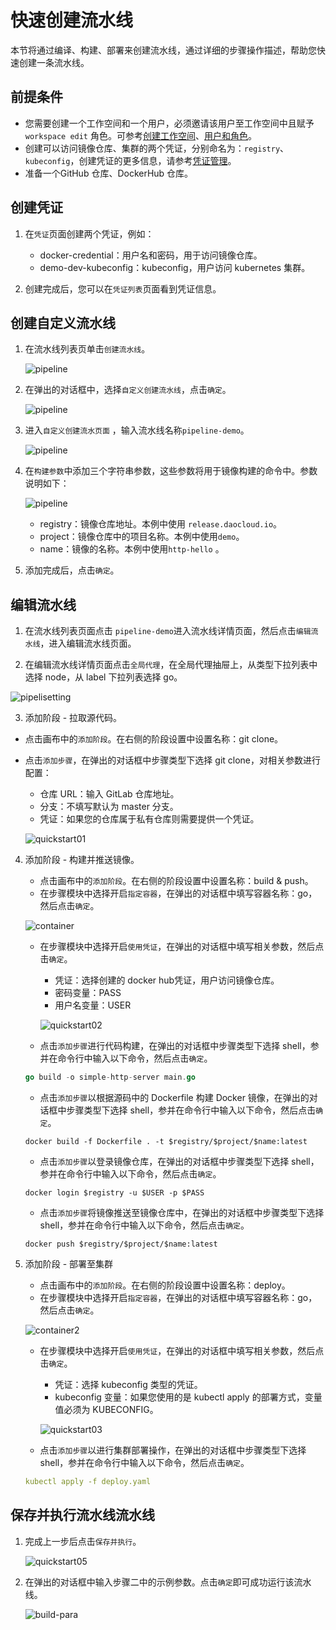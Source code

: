 # 快速创建流水线

本节将通过编译、构建、部署来创建流水线，通过详细的步骤操作描述，帮助您快速创建一条流水线。

## 前提条件

- 您需要创建一个工作空间和一个用户，必须邀请该用户至工作空间中且赋予 `workspace edit` 角色。可参考[创建工作空间](https://ndx.gitpages.daocloud.io/ghippo/zh/02QuickStart/CreateWorkspace.html)、[用户和角色](https://ndx.gitpages.daocloud.io/ghippo/zh/02QuickStart/CreateUser.html)。
- 创建可以访问镜像仓库、集群的两个凭证，分别命名为：`registry`、`kubeconfig`，创建凭证的更多信息，请参考[凭证管理](credential.md)。
- 准备一个GitHub 仓库、DockerHub 仓库。

## 创建凭证

1. 在`凭证`页面创建两个凭证，例如：

   - docker-credential：用户名和密码，用于访问镜像仓库。
   - demo-dev-kubeconfig：kubeconfig，用户访问 kubernetes 集群。

2. 创建完成后，您可以在`凭证列表`页面看到凭证信息。

## 创建自定义流水线

1. 在流水线列表页单击`创建流水线`。

   ![pipeline](../images/pipelin01.png)
2. 在弹出的对话框中，选择`自定义创建流水线`，点击`确定`。

   ![pipeline](../images/pipelin02.png)
3. 进入`自定义创建流水页面` ，输入流水线名称`pipeline-demo`。

   ![pipeline](../images/pipelin03.png)
4. 在`构建参数`中添加三个字符串参数，这些参数将用于镜像构建的命令中。参数说明如下：

   ![pipeline](../images/pipelin04.png)
   - registry：镜像仓库地址。本例中使用 `release.daocloud.io`。
   - project：镜像仓库中的项目名称。本例中使用`demo`。
   - name：镜像的名称。本例中使用`http-hello` 。

5. 添加完成后，点击`确定`。

## 编辑流水线

1. 在流水线列表页面点击 `pipeline-demo`进入流水线详情页面，然后点击`编辑流水线`，进入编辑流水线页面。

2. 在编辑流水线详情页面点击`全局代理`，在全局代理抽屉上，从类型下拉列表中选择 node，从 label 下拉列表选择 go。

  ![pipelisetting](../images/pipelisetting.png)

3. 添加阶段 - 拉取源代码。

- 点击画布中的`添加阶段`。在右侧的阶段设置中设置名称：git clone。
- 点击`添加步骤`，在弹出的对话框中步骤类型下选择 git clone，对相关参数进行配置：
  - 仓库 URL：输入 GitLab 仓库地址。
  - 分支：不填写默认为 master 分支。
  - 凭证：如果您的仓库属于私有仓库则需要提供一个凭证。

  ![quickstart01](../images/quickstart01.png)
4. 添加阶段 - 构建并推送镜像。

    - 点击画布中的`添加阶段`。在右侧的阶段设置中设置名称：build & push。
    - 在步骤模块中选择开启`指定容器`，在弹出的对话框中填写容器名称：go，然后点击`确定`。

    ![container](../images/container.png)
    - 在步骤模块中选择开启`使用凭证`，在弹出的对话框中填写相关参数，然后点击`确定`。
        - 凭证：选择创建的 docker hub凭证，用户访问镜像仓库。
        - 密码变量：PASS
        - 用户名变量：USER

      ![quickstart02](../images/quickstart02.png)
    - 点击`添加步骤`进行代码构建，在弹出的对话框中步骤类型下选择 shell，参并在命令行中输入以下命令，然后点击`确定`。
    ```go
    go build -o simple-http-server main.go
    ```
    - 点击`添加步骤`以根据源码中的 Dockerfile 构建 Docker 镜像，在弹出的对话框中步骤类型下选择 shell，参并在命令行中输入以下命令，然后点击`确定`。
    ```docker
    docker build -f Dockerfile . -t $registry/$project/$name:latest
    ```
    - 点击`添加步骤`以登录镜像仓库，在弹出的对话框中步骤类型下选择 shell，参并在命令行中输入以下命令，然后点击`确定`。
    ```docker
    docker login $registry -u $USER -p $PASS
    ```
    - 点击`添加步骤`将镜像推送至镜像仓库中，在弹出的对话框中步骤类型下选择 shell，参并在命令行中输入以下命令，然后点击`确定`。
    ```docker
    docker push $registry/$project/$name:latest
    ```
5. 添加阶段 - 部署至集群

    - 点击画布中的`添加阶段`。在右侧的阶段设置中设置名称：deploy。
    - 在步骤模块中选择开启`指定容器`，在弹出的对话框中填写容器名称：go，然后点击`确定`。

    ![container2](../images/container2.png)

    - 在步骤模块中选择开启`使用凭证`，在弹出的对话框中填写相关参数，然后点击`确定`。

      - 凭证：选择 kubeconfig 类型的凭证。
      - kubeconfig 变量：如果您使用的是 kubectl apply 的部署方式，变量值必须为 KUBECONFIG。

      ![quickstart03](../images/quickstart03.png)

    - 点击`添加步骤`以进行集群部署操作，在弹出的对话框中步骤类型下选择 shell，参并在命令行中输入以下命令，然后点击`确定`。

    ```yaml
    kubectl apply -f deploy.yaml
    ```

## 保存并执行流水线流水线

1. 完成上一步后点击`保存并执行`。

   ![quickstart05](../images/quickstart05.png)

2. 在弹出的对话框中输入步骤二中的示例参数。点击`确定`即可成功运行该流水线。

   ![build-para](../images/build-para.png)

